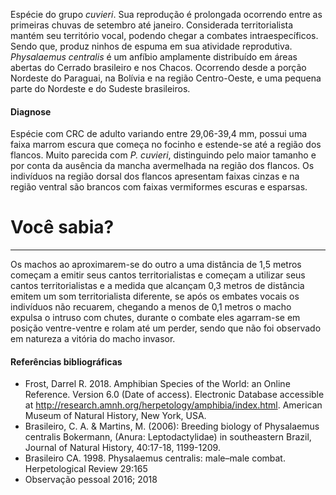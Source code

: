﻿Espécie do grupo *cuvieri*. Sua reprodução é prolongada ocorrendo entre as primeiras chuvas de setembro até janeiro. Considerada territorialista mantém seu território vocal, podendo chegar a combates intraespecíficos. Sendo que, produz ninhos de espuma em sua atividade reprodutiva.
*Physalaemus centralis* é um anfíbio amplamente distribuído em áreas abertas do Cerrado brasileiro e nos Chacos. Ocorrendo desde a porção Nordeste do Paraguai, na Bolívia e na região Centro-Oeste, e uma pequena parte do Nordeste e do Sudeste brasileiros.
#### Diagnose
Espécie com CRC de adulto variando entre 29,06-39,4 mm, possui uma faixa marrom escura que começa no focinho e estende-se até a região dos flancos. Muito parecida com *P. cuvieri*, distinguindo pelo maior tamanho e por conta da ausência da mancha avermelhada na região dos flancos. Os indivíduos na região dorsal dos flancos apresentam faixas cinzas e na região ventral são brancos com faixas vermiformes escuras e esparsas.
<div class="col-lg-12">
  <div class="jumbotron">
    <h1 class="display-4">Você sabia?</h1>
    <hr class="my-4">
    <p><p>Os machos  ao aproximarem-se do outro a uma distância de 1,5 metros começam a emitir seus cantos territorialistas e começam a utilizar seus cantos territorialistas e a medida que alcançam 0,3 metros de distância emitem um som territorialista diferente, se após os embates vocais os indivíduos não recuarem, chegando a menos de 0,1 metros o macho expulsa o intruso com chutes, durante o combate eles agarram-se em posição ventre-ventre e rolam até um perder, sendo que não foi observado em natureza a vitória do macho invasor.</p></p>
  </div>
</div>

#### Referências bibliográficas
* Frost, Darrel R. 2018. Amphibian Species of the World: an Online Reference. Version 6.0 (Date of access). Electronic Database accessible at http://research.amnh.org/herpetology/amphibia/index.html. American Museum of Natural History, New York, USA.
* Brasileiro, C. A. & Martins, M. (2006): Breeding biology of Physalaemus centralis Bokermann, (Anura: Leptodactylidae) in southeastern Brazil, Journal of Natural History, 40:17-18, 1199-1209.
* Brasileiro CA. 1998. Physalaemus centralis: male–male combat. Herpetological Review 29:165
* Observação pessoal 2016; 2018